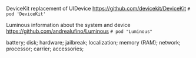 
DeviceKit
replacement of UIDevice https://github.com/devicekit/DeviceKit
```# pod 'DeviceKit'```

Luminous
information about the system and device https://github.com/andrealufino/Luminous
```# pod "Luminous"```


battery;
disk;
hardware;
jailbreak;
localization;
memory (RAM);
network;
processor;
carrier;
accessories;

